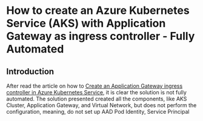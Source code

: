# How to create an Azure Kubernetes Service (AKS) with Application Gateway as ingress controller - Fully Automated

## Introduction

After read the article on how to [Create an Application Gateway ingress controller in Azure Kubernetes Service](https://docs.microsoft.com/en-us/azure/terraform/terraform-create-k8s-cluster-with-aks-applicationgateway-ingress), it is clear the solution is not fully automated. The solution presented created all the components, like AKS Cluster, Application Gateway, and Virtual Network, but does not perform the configuration, meaning, do not set up AAD Pod Identity, Service Principal

